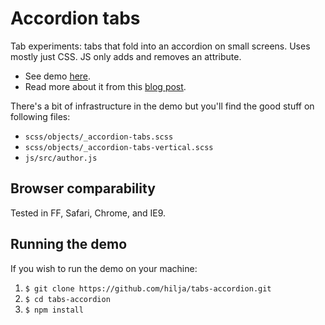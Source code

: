 # Accordion tabs

Tab experiments: tabs that fold into an accordion on small screens. Uses mostly just CSS. JS only adds and removes an attribute.

- See demo [here][demo].
- Read more about it from this [blog post].

There's a bit of infrastructure in the demo but you'll find the good stuff on following files:

- `scss/objects/_accordion-tabs.scss`
- `scss/objects/_accordion-tabs-vertical.scss`
- `js/src/author.js`

## Browser comparability

Tested in FF, Safari, Chrome, and IE9.

## Running the demo

If you wish to run the demo on your machine:

1. `$ git clone https://github.com/hilja/tabs-accordion.git`
2. `$ cd tabs-accordion`
2. `$ npm install`

[demo]: http://demo.clubmate.fi/accordion-tabs/
[blog post]: http://clubmte.fi/simple-responsive-library-independent-tabbed-navigation
